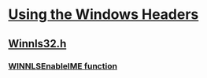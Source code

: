 # [Using the Windows Headers](../_winprog/index.md)
## [Winnls32.h](index.md)
### [WINNLSEnableIME function](../winnls32/nf-winnls32-winnlsenableime.md)
